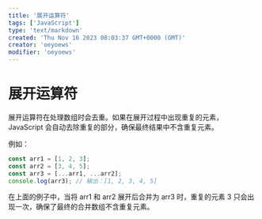 ```yaml
---
title: '展开运算符'
tags: ['JavaScript']
type: 'text/markdown'
created: 'Thu Nov 16 2023 08:03:37 GMT+0000 (GMT)'
creator: 'oeyoews'
modifier: 'oeyoews'
---
```


# 展开运算符

展开运算符在处理数组时会去重。如果在展开过程中出现重复的元素，JavaScript 会自动去除重复的部分，确保最终结果中不含重复元素。

例如：

```javascript
const arr1 = [1, 2, 3];
const arr2 = [3, 4, 5];
const arr3 = [...arr1, ...arr2];
console.log(arr3); // 输出：[1, 2, 3, 4, 5]
```

在上面的例子中，当将 arr1 和 arr2 展开后合并为 arr3 时，重复的元素 3 只会出现一次，确保了最终的合并数组不含重复元素。
